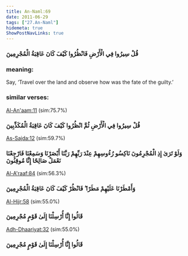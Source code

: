 ```yaml
---
title: An-Naml:69
date: 2011-06-29
tags: ["27.An-Naml"]
hidemeta: true 
ShowPostNavLinks: true 
---
```

### قُلْ سِيرُوا فِي الْأَرْضِ فَانْظُرُوا كَيْفَ كَانَ عَاقِبَةُ الْمُجْرِمِينَ
### meaning: 
Say, ‘Travel over the land and observe how was the fate of the guilty.’
### similar verses: 

[Al-An'aam:11](/6/11) (sim:75.7%)

### قُلْ سِيرُوا فِي الْأَرْضِ ثُمَّ انْظُرُوا كَيْفَ كَانَ عَاقِبَةُ الْمُكَذِّبِينَ

[As-Sajda:12](/32/12) (sim:59.7%)

### وَلَوْ تَرَىٰ إِذِ الْمُجْرِمُونَ نَاكِسُو رُءُوسِهِمْ عِنْدَ رَبِّهِمْ رَبَّنَا أَبْصَرْنَا وَسَمِعْنَا فَارْجِعْنَا نَعْمَلْ صَالِحًا إِنَّا مُوقِنُونَ

[Al-A'raaf:84](/7/84) (sim:56.3%)

### وَأَمْطَرْنَا عَلَيْهِمْ مَطَرًا ۖ فَانْظُرْ كَيْفَ كَانَ عَاقِبَةُ الْمُجْرِمِينَ

[Al-Hijr:58](/15/58) (sim:55.0%)

### قَالُوا إِنَّا أُرْسِلْنَا إِلَىٰ قَوْمٍ مُجْرِمِينَ

[Adh-Dhaariyat:32](/51/32) (sim:55.0%)

### قَالُوا إِنَّا أُرْسِلْنَا إِلَىٰ قَوْمٍ مُجْرِمِينَ
